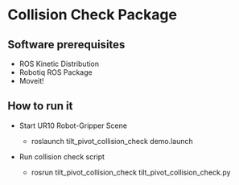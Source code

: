 # Collision Check Package

## Software prerequisites
- ROS Kinetic Distribution
- Robotiq ROS Package
- Moveit!

## How to run it
* Start UR10 Robot-Gripper Scene
  - roslaunch tilt_pivot_collision_check demo.launch

* Run collision check script
  - rosrun tilt_pivot_collision_check tilt_pivot_collision_check.py


